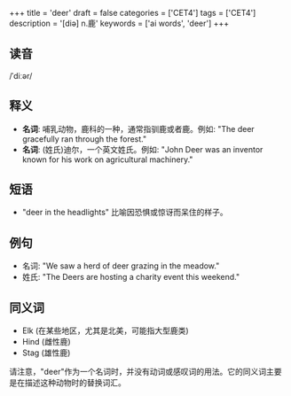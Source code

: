 +++
title = 'deer'
draft = false
categories = ['CET4']
tags = ['CET4']
description = '[diə] n.鹿'
keywords = ['ai words', 'deer']
+++

## 读音
/ˈdiːər/

## 释义
- **名词**: 哺乳动物，鹿科的一种，通常指驯鹿或者鹿。例如: "The deer gracefully ran through the forest."
- **名词**: (姓氏)迪尔，一个英文姓氏。例如: "John Deer was an inventor known for his work on agricultural machinery."

## 短语
- "deer in the headlights" 比喻因恐惧或惊讶而呆住的样子。

## 例句
- 名词: "We saw a herd of deer grazing in the meadow."
- 姓氏: "The Deers are hosting a charity event this weekend."

## 同义词
- Elk (在某些地区，尤其是北美，可能指大型鹿类)
- Hind (雌性鹿)
- Stag (雄性鹿)

请注意，"deer"作为一个名词时，并没有动词或感叹词的用法。它的同义词主要是在描述这种动物时的替换词汇。
